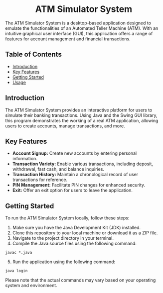 <html>
<head>
  <meta charset="UTF-8">
 
</head>
<body>

<h1 align="center">ATM Simulator System</h1>

<p>The ATM Simulator System is a desktop-based application designed to emulate the functionalities of an Automated Teller Machine (ATM). With an intuitive graphical user interface (GUI), this application offers a range of features for account management and financial transactions.</p>

<h2>Table of Contents</h2>

<ul>
  <li><a href="#introduction">Introduction</a></li>
  <li><a href="#key-features">Key Features</a></li>
  <li><a href="#getting-started">Getting Started</a></li>
  <li><a href="#usage">Usage</a></li>
  
</ul>

<h2>Introduction</h2>

<p>The ATM Simulator System provides an interactive platform for users to simulate their banking transactions. Using Java and the Swing GUI library, this program demonstrates the working of a real ATM application, allowing users to create accounts, manage transactions, and more.</p>

<h2>Key Features</h2>

<ul>
  <li><strong>Account Signup:</strong> Create new accounts by entering personal information.</li>
  <li><strong>Transaction Variety:</strong> Enable various transactions, including deposit, withdrawal, fast cash, and balance inquiries.</li>
  <li><strong>Transaction History:</strong> Maintain a chronological record of user transactions for reference.</li>
  <li><strong>PIN Management:</strong> Facilitate PIN changes for enhanced security.</li>
  <li><strong>Exit:</strong> Offer an exit option for users to leave the application.</li>
</ul>

<h2>Getting Started</h2>

<p>To run the ATM Simulator System locally, follow these steps:</p>

<ol>
  <li>Make sure you have the Java Development Kit (JDK) installed.</li>
  <li>Clone this repository to your local machine or download it as a ZIP file.</li>
  <li>Navigate to the project directory in your terminal.</li>
  <li>Compile the Java source files using the following command:</li>
</ol>

<pre><code>javac *.java</code></pre>

<ol start="5">
  <li>Run the application using the following command:</li>
</ol>

<pre><code>java login</code></pre>

<p>Please note that the actual commands may vary based on your operating system and environment.</p>

</body>
</html>
